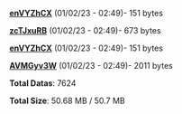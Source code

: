 [**enVYZhCX**](/data/enVYZhCX.txt) (01/02/23 - 02:49)- 151 bytes

[**zcTJxuRB**](/data/zcTJxuRB.txt) (01/02/23 - 02:49)- 673 bytes

[**enVYZhCX**](/data/enVYZhCX.txt) (01/02/23 - 02:49)- 151 bytes

[**AVMGyv3W**](/data/AVMGyv3W.txt) (01/02/23 - 02:49)- 2011 bytes

**Total Datas**: 7624

**Total Size**: 50.68 MB / 50.7 MB